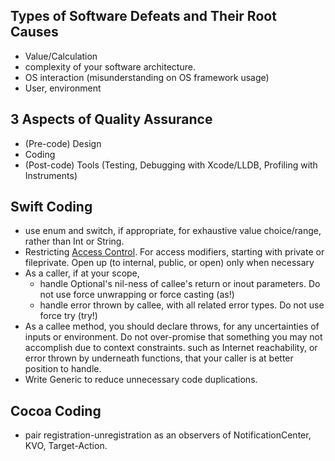 

## Types of Software Defeats and Their Root Causes


* Value/Calculation
* complexity of your software architecture.
* OS interaction (misunderstanding on OS framework usage)
* User,  environment


## 3 Aspects of Quality Assurance

* (Pre-code) Design
* Coding
* (Post-code) Tools (Testing, Debugging with Xcode/LLDB, Profiling with Instruments)



## Swift Coding

* use enum and switch, if appropriate, for exhaustive value choice/range, rather than Int or String.
* Restricting [Access Control](https://developer.apple.com/library/content/documentation/Swift/Conceptual/Swift_Programming_Language/AccessControl.html#//apple_ref/doc/uid/TP40014097-CH41-ID3). For access modifiers, starting with private or fileprivate. Open up (to internal, public, or open) only when necessary
* As a caller, if at your scope,
  * handle Optional's nil-ness of callee's return or inout parameters. Do not use force unwrapping or force casting (as!)
  * handle error thrown by callee, with all related error types. Do not use force try (try!)
* As a callee method, you should declare throws, for any uncertainties of inputs or environment. Do not over-promise that something you may not accomplish due to context constraints. such as Internet reachability, or error thrown by underneath functions, that your caller is at better position to handle.
* Write Generic to reduce unnecessary code duplications.

## Cocoa Coding

* pair registration-unregistration as an observers of NotificationCenter, KVO, Target-Action.
